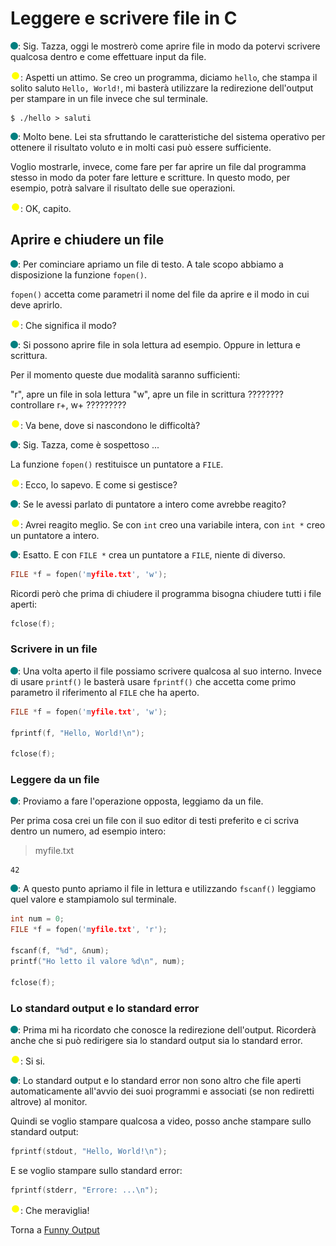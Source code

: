 # Leggere e scrivere file in C

![](../../images/people/tess.png): Sig. Tazza, oggi le mostrerò come aprire
file in modo da potervi scrivere qualcosa dentro e come effettuare input
da file.

![](../../images/people/tazza.png): Aspetti un attimo. Se creo un programma,
diciamo `hello`, che stampa il solito saluto `Hello, World!`, mi basterà
utilizzare la redirezione dell'output per stampare in un file invece che
sul terminale.

```
$ ./hello > saluti
```

![](../../images/people/tess.png): Molto bene. Lei sta sfruttando le caratteristiche
del sistema operativo per ottenere il risultato voluto e in molti casi
può essere sufficiente.

Voglio mostrarle, invece, come fare per far aprire un file dal programma stesso
in modo da poter fare letture e scritture. In questo modo, per esempio,
potrà salvare il risultato delle sue operazioni.

![](../../images/people/tazza.png): OK, capito.

## Aprire e chiudere un file

![](../../images/people/tess.png): Per cominciare apriamo un file di testo.
A tale scopo abbiamo a disposizione la funzione `fopen()`.

`fopen()` accetta come parametri il nome del file da aprire e il modo in cui deve aprirlo.

![](../../images/people/tazza.png): Che significa il modo?

![](../../images/people/tess.png): Si possono aprire file in sola lettura ad esempio.
Oppure in lettura e scrittura.

Per il momento queste due modalità saranno sufficienti:

"r", apre un file in sola lettura
"w", apre un file in scrittura  ???????? controllare r+, w+ ?????????

![](../../images/people/tazza.png): Va bene, dove si nascondono le difficoltà?

![](../../images/people/tess.png): Sig. Tazza, come è sospettoso ...

La funzione `fopen()` restituisce un puntatore a `FILE`.

![](../../images/people/tazza.png): Ecco, lo sapevo. E come si gestisce?

![](../../images/people/tess.png): Se le avessi parlato di puntatore a intero
come avrebbe reagito?

![](../../images/people/tazza.png): Avrei reagito meglio. Se con `int` creo una
variabile intera, con `int *` creo un puntatore a intero.

![](../../images/people/tess.png): Esatto. E con `FILE *` crea un puntatore a `FILE`,
niente di diverso.

```c
FILE *f = fopen('myfile.txt', 'w');
```

Ricordi però che prima di chiudere il programma bisogna chiudere tutti i file
aperti:

```c
fclose(f);
```

### Scrivere in un file

![](../../images/people/tess.png): Una volta aperto il file possiamo scrivere
qualcosa al suo interno. Invece di usare `printf()` le basterà usare `fprintf()`
che accetta come primo parametro il riferimento al `FILE` che ha aperto.

```c
FILE *f = fopen('myfile.txt', 'w');

fprintf(f, "Hello, World!\n");

fclose(f);
```

### Leggere da un file

![](../../images/people/tess.png): Proviamo a fare l'operazione opposta,
leggiamo da un file.

Per prima cosa crei un file con il suo editor di testi preferito
e ci scriva dentro un numero, ad esempio intero:

> myfile.txt

```
42
```

![](../../images/people/tess.png): A questo punto apriamo il file in lettura
e utilizzando `fscanf()` leggiamo quel valore e stampiamolo sul terminale.

```c
int num = 0;
FILE *f = fopen('myfile.txt', 'r');

fscanf(f, "%d", &num);
printf("Ho letto il valore %d\n", num);

fclose(f);
```

### Lo standard output e lo standard error

![](../../images/people/tess.png): Prima mi ha ricordato che conosce la redirezione
dell'output. Ricorderà anche che si può redirigere sia lo standard output sia
lo standard error.

![](../../images/people/tazza.png): Si si.

![](../../images/people/tess.png): Lo standard output e lo standard error non
sono altro che file aperti automaticamente all'avvio dei suoi programmi e associati
(se non rediretti altrove) al monitor.

Quindi se voglio stampare qualcosa a video, posso anche stampare sullo standard output:

```c
fprintf(stdout, "Hello, World!\n");
```

E se voglio stampare sullo standard error:

```c
fprintf(stderr, "Errore: ...\n");
```

![](../../images/people/tazza.png): Che meraviglia!

Torna a [Funny Output](part-ii/summary.md)
